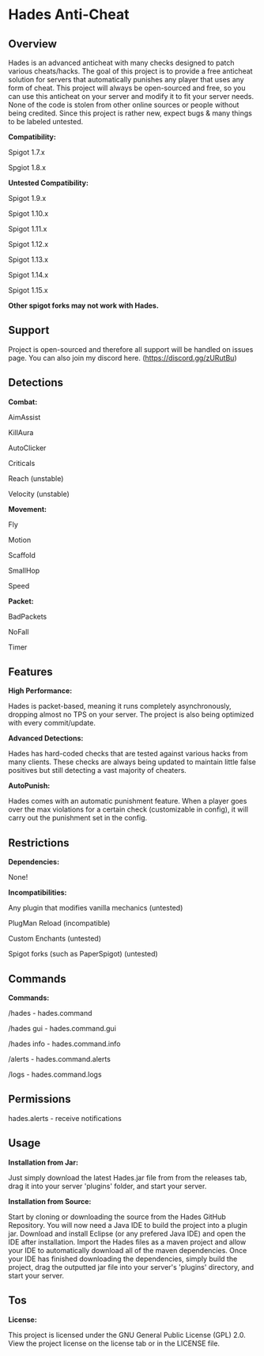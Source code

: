 # Hades Anti-Cheat

## Overview
Hades is an advanced anticheat with many checks designed to patch various cheats/hacks. The goal of this project is to provide a free anticheat solution for servers that automatically punishes any player that uses any form of cheat. This project will always be open-sourced and free, so you can use this anticheat on your server and modify it to fit your server needs. None of the code is stolen from other online sources or people without being credited. Since this project is rather new, expect bugs & many things to be labeled untested.

**Compatibility:**

Spigot 1.7.x

Spgiot 1.8.x

**Untested Compatibility:**

Spigot 1.9.x

Spigot 1.10.x

Spigot 1.11.x

Spigot 1.12.x

Spigot 1.13.x

Spigot 1.14.x

Spigot 1.15.x

**Other spigot forks may not work with Hades.**

## Support
Project is open-sourced and therefore all support will be handled on issues page.
You can also join my discord here. (https://discord.gg/zURutBu)

## Detections
**Combat:**

AimAssist

KillAura

AutoClicker

Criticals

Reach (unstable)

Velocity (unstable)

**Movement:**

Fly

Motion

Scaffold

SmallHop

Speed

**Packet:**

BadPackets

NoFall

Timer

## Features
**High Performance:**

Hades is packet-based, meaning it runs completely asynchronously, dropping almost no TPS on your server. The project is also being optimized with every commit/update.

**Advanced Detections:**

Hades has hard-coded checks that are tested against various hacks from many clients. These checks are always being updated to maintain little false positives but still detecting a vast majority of cheaters.

**AutoPunish:**

Hades comes with an automatic punishment feature. When a player goes over the max violations for a certain check (customizable in config), it will carry out the punishment set in the config.

## Restrictions
**Dependencies:**

None!

**Incompatibilities:**

Any plugin that modifies vanilla mechanics (untested)

PlugMan Reload (incompatible)

Custom Enchants (untested)

Spigot forks (such as PaperSpigot) (untested)

## Commands
**Commands:**

/hades - hades.command

/hades gui - hades.command.gui

/hades info - hades.command.info

/alerts - hades.command.alerts

/logs - hades.command.logs

## Permissions

hades.alerts - receive notifications

## Usage
**Installation from Jar:**

Just simply download the latest Hades.jar file from from the releases tab, drag it into your server 'plugins' folder, and start your server.

**Installation from Source:**

Start by cloning or downloading the source from the Hades GitHub Repository. You will now need a Java IDE to build the project into a plugin jar. Download and install Eclipse (or any prefered Java IDE) and open the IDE after installation. Import the Hades files as a maven project and allow your IDE to automatically download all of the maven dependencies. Once your IDE has finished downloading the dependencies, simply build the project, drag the outputted jar file into your server's 'plugins' directory, and start your server.

## Tos
**License:**

This project is licensed under the GNU General Public License (GPL) 2.0. View the project license on the license tab or in the LICENSE file.
